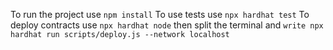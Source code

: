 To run the project use `npm install` To use tests use `npx hardhat test`
To deploy contracts use `npx hardhat node` then split the terminal and `write npx hardhat run scripts/deploy.js --network localhost`